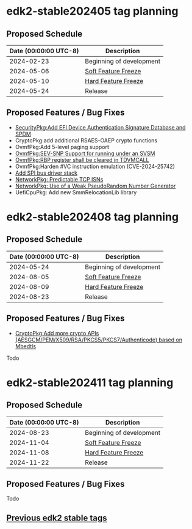 # edk2-stable202405 tag planning

## Proposed Schedule

| Date (00:00:00 UTC-8)| Description                              |
| ---------------------| ---------------------------------------- |
| 2024-02-23           | Beginning of development                 |
| 2024-05-06           | [Soft Feature Freeze](SoftFeatureFreeze) |
| 2024-05-10           | [Hard Feature Freeze](HardFeatureFreeze) |
| 2024-05-24           | Release                                  |

## Proposed Features / Bug Fixes
* [SecurityPkg:Add EFI Device Authentication Signature Database and SPDM](https://bugzilla.tianocore.org/show_bug.cgi?id=2479)
* CryptoPkg:add additional RSAES-OAEP crypto functions
* OvmfPkg:Add 5-level paging support
* [OvmfPkg:SEV-SNP Support for running under an SVSM](https://bugzilla.tianocore.org/show_bug.cgi?id=4654)
* [OvmfPkg:RBP register shall be cleared in TDVMCALL](https://bugzilla.tianocore.org/show_bug.cgi?id=4696)
* OvmfPkg:Harden #VC instruction emulation (CVE-2024-25742)
* [Add SPI bus driver stack](https://bugzilla.tianocore.org/show_bug.cgi?id=4753)
* [NetworkPkg: Predictable TCP ISNs](https://bugzilla.tianocore.org/show_bug.cgi?id=4541)
* [NetworkPkg: Use of a Weak PseudoRandom Number Generator](https://bugzilla.tianocore.org/show_bug.cgi?id=4542)
* UefiCpuPkg: Add new SmmRelocationLib library

# edk2-stable202408 tag planning

## Proposed Schedule

| Date (00:00:00 UTC-8)| Description                              |
| ---------------------| ---------------------------------------- |
| 2024-05-24           | Beginning of development                 |
| 2024-08-05           | [Soft Feature Freeze](SoftFeatureFreeze) |
| 2024-08-09           | [Hard Feature Freeze](HardFeatureFreeze) |
| 2024-08-23           | Release                                  |

## Proposed Features / Bug Fixes
* [CryptoPkg:Add more crypto APIs (AESGCM/PEM/X509/RSA/PKCS5/PKCS7/Authenticode) based on Mbedtls](https://bugzilla.tianocore.org/show_bug.cgi?id=4177)

Todo

# edk2-stable202411 tag planning

## Proposed Schedule

| Date (00:00:00 UTC-8)| Description                              |
| ---------------------| ---------------------------------------- |
| 2024-08-23           | Beginning of development                 |
| 2024-11-04           | [Soft Feature Freeze](SoftFeatureFreeze) |
| 2024-11-08           | [Hard Feature Freeze](HardFeatureFreeze) |
| 2024-11-22           | Release                                  |

## Proposed Features / Bug Fixes
Todo


## [Previous edk2 stable tags](https://github.com/tianocore/edk2/tags)
